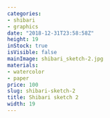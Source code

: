 ```yaml
---
categories:
- shibari
- graphics
date: "2018-12-31T23:58:58Z"
height: 19
inStock: true
isVisible: false
mainImage: shibari_sketch-2.jpg
materials:
- watercolor
- paper
price: 100
slug: shibari-sketch-2
title: Shibari sketch 2
width: 19
---
```


